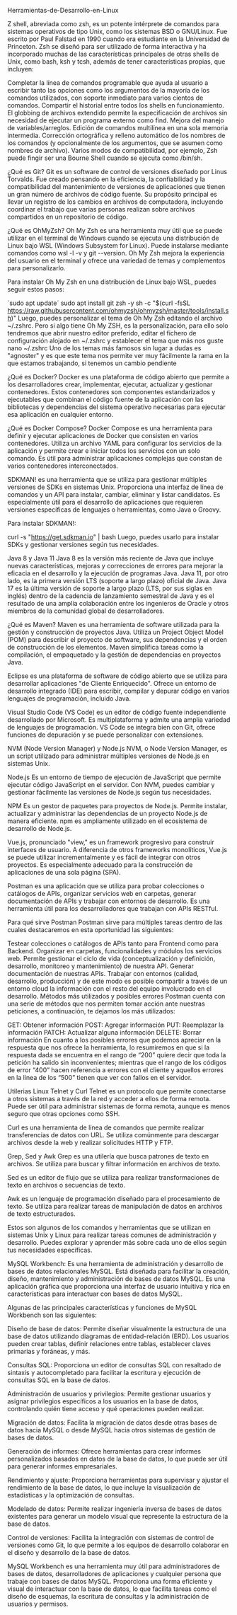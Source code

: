 
Herramientas-de-Desarrollo-en-Linux

Z shell, abreviada como zsh, es un potente intérprete de comandos para sistemas operativos de tipo Unix, como los sistemas BSD o GNU/Linux. Fue escrito por Paul Falstad en 1990 cuando era estudiante en la Universidad de Princeton.
Zsh se diseñó para ser utilizado de forma interactiva y ha incorporado muchas de las características principales de otras shells de Unix, como bash, ksh y tcsh, además de tener características propias, que incluyen:

Completar la línea de comandos programable que ayuda al usuario a escribir tanto las opciones como los argumentos de la mayoría de los comandos utilizados, con soporte inmediato para varios cientos de comandos.
Compartir el historial entre todos los shells en funcionamiento.
El globbing de archivos extendido permite la especificación de archivos sin necesidad de ejecutar un programa externo como find.
Mejora del manejo de variables/arreglos.
Edición de comandos multilínea en una sola memoria intermedia.
Corrección ortográfica y relleno automático de los nombres de los comandos (y opcionalmente de los argumentos, que se asumen como nombres de archivo).
Varios modos de compatibilidad, por ejemplo, Zsh puede fingir ser una Bourne Shell cuando se ejecuta como /bin/sh.

¿Qué es Git?
Git es un software de control de versiones diseñado por Linus Torvalds. Fue creado pensando en la eficiencia, la confiabilidad y la compatibilidad del mantenimiento de versiones de aplicaciones que tienen un gran número de archivos de código fuente. Su propósito principal es llevar un registro de los cambios en archivos de computadora, incluyendo coordinar el trabajo que varias personas realizan sobre archivos compartidos en un repositorio de código.

¿Qué es OhMyZsh?
Oh My Zsh es una herramienta muy útil que se puede utilizar en el terminal de Windows cuando se ejecuta una distribución de Linux bajo WSL (Windows Subsystem for Linux). Puede instalarse mediante comandos como wsl -l -v y git --version. Oh My Zsh mejora la experiencia del usuario en el terminal y ofrece una variedad de temas y complementos para personalizarlo.

Para instalar Oh My Zsh en una distribución de Linux bajo WSL, puedes seguir estos pasos:

´sudo apt update´
sudo apt install git zsh -y
sh -c "$(curl -fsSL https://raw.githubusercontent.com/ohmyzsh/ohmyzsh/master/tools/install.sh)"
Luego, puedes personalizar el tema de Oh My Zsh editando el archivo ~/.zshrc.
Pero si algo tiene Oh My ZSH, es la personalización, para ello solo tendremos que abrir nuestro editor preferido, editar el fichero de configuración alojado en ~/.zshrc y establecer el tema que más nos guste
nano ~/.zshrc
Uno de los temas más famosos sin lugar a dudas es "agnoster" y es que este tema nos permite ver muy fácilmente la rama en la que estamos trabajando, si tenemos un cambio pendiente 

¿Qué es Docker?
Docker es una plataforma de código abierto que permite a los desarrolladores crear, implementar, ejecutar, actualizar y gestionar contenedores. Estos contenedores son componentes estandarizados y ejecutables que combinan el código fuente de la aplicación con las bibliotecas y dependencias del sistema operativo necesarias para ejecutar esa aplicación en cualquier entorno.

¿Qué es Docker Compose?
Docker Compose es una herramienta para definir y ejecutar aplicaciones de Docker que consisten en varios contenedores. Utiliza un archivo YAML para configurar los servicios de la aplicación y permite crear e iniciar todos los servicios con un solo comando. Es útil para administrar aplicaciones complejas que constan de varios contenedores interconectados.

SDKMAN! es una herramienta que se utiliza para gestionar múltiples versiones de SDKs en sistemas Unix. Proporciona una interfaz de línea de comandos y un API para instalar, cambiar, eliminar y listar candidatos. Es especialmente útil para el desarrollo de aplicaciones que requieren versiones específicas de lenguajes o herramientas, como Java o Groovy.

Para instalar SDKMAN!:

curl -s "https://get.sdkman.io" | bash
Luego, puedes usarlo para instalar SDKs y gestionar versiones según tus necesidades.

Java 8 y Java 11
Java 8 es la versión más reciente de Java que incluye nuevas características, mejoras y correcciones de errores para mejorar la eficacia en el desarrollo y la ejecución de programas Java. Java 11, por otro lado, es la primera versión LTS (soporte a largo plazo) oficial de Java.
Java 17 es la última versión de soporte a largo plazo (LTS, por sus siglas en inglés) dentro de la cadencia de lanzamiento semestral de Java y es el resultado de una amplia colaboración entre los ingenieros de Oracle y otros miembros de la comunidad global de desarrolladores.

¿Qué es Maven?
Maven es una herramienta de software utilizada para la gestión y construcción de proyectos Java. Utiliza un Project Object Model (POM) para describir el proyecto de software, sus dependencias y el orden de construcción de los elementos. Maven simplifica tareas como la compilación, el empaquetado y la gestión de dependencias en proyectos Java.

Eclipse es una plataforma de software de código abierto que se utiliza para desarrollar aplicaciones "de Cliente Enriquecido". Ofrece un entorno de desarrollo integrado (IDE) para escribir, compilar y depurar código en varios lenguajes de programación, incluido Java.

Visual Studio Code (VS Code) es un editor de código fuente independiente desarrollado por Microsoft. Es multiplataforma y admite una amplia variedad de lenguajes de programación. VS Code se integra bien con Git, ofrece funciones de depuración y se puede personalizar con extensiones.

NVM (Node Version Manager) y Node.js
NVM, o Node Version Manager, es un script utilizado para administrar múltiples versiones de Node.js en sistemas Unix.

Node.js Es un entorno de tiempo de ejecución de JavaScript que permite ejecutar código JavaScript en el servidor. Con NVM, puedes cambiar y gestionar fácilmente las versiones de Node.js según tus necesidades.

NPM Es un gestor de paquetes para proyectos de Node.js. Permite instalar, actualizar y administrar las dependencias de un proyecto Node.js de manera eficiente. npm es ampliamente utilizado en el ecosistema de desarrollo de Node.js.

Vue.js, pronunciado "view," es un framework progresivo para construir interfaces de usuario. A diferencia de otros frameworks monolíticos, Vue.js se puede utilizar incrementalmente y es fácil de integrar con otros proyectos. Es especialmente adecuado para la construcción de aplicaciones de una sola página (SPA).

Postman es una aplicación que se utiliza para probar colecciones o catálogos de APIs, organizar servicios web en carpetas, generar documentación de APIs y trabajar con entornos de desarrollo. Es una herramienta útil para los desarrolladores que trabajan con APIs RESTful.

Para qué sirve Postman
Postman sirve para múltiples tareas dentro de las cuales destacaremos en esta oportunidad las siguientes:

Testear colecciones o catálogos de APIs tanto para Frontend como para Backend.
Organizar en carpetas, funcionalidades y módulos los servicios web.
Permite gestionar el ciclo de vida (conceptualización y definición, desarrollo, monitoreo y mantenimiento) de nuestra API.
Generar documentación de nuestras APIs.
Trabajar con entornos (calidad, desarrollo, producción) y de este modo es posible compartir a través de un entorno cloud la información con el resto del equipo involucrado en el desarrollo.
Métodos más utilizados y posibles errores
Postman cuenta con una serie de métodos que nos permiten tomar acción ante nuestras peticiones, a continuación, te dejamos los más utilizados:

GET: Obtener información
POST: Agregar información
PUT: Reemplazar la información
PATCH: Actualizar alguna información
DELETE: Borrar información
En cuanto a los posibles errores que podemos apreciar en la respuesta que nos ofrece la herramienta, lo resumiremos en que si la respuesta dada se encuentra en el rango de “200” quiere decir que toda la petición ha salido sin inconvenientes; mientras que el rango de los códigos de error “400” hacen referencia a errores con el cliente y aquellos errores en la línea de los “500” tienen que ver con fallos en el servidor.

Utilerias Linux
Telnet y Curl
Telnet es un protocolo que permite conectarse a otros sistemas a través de la red y acceder a ellos de forma remota. Puede ser útil para administrar sistemas de forma remota, aunque es menos seguro que otras opciones como SSH.

Curl es una herramienta de línea de comandos que permite realizar transferencias de datos con URL. Se utiliza comúnmente para descargar archivos desde la web y realizar solicitudes HTTP y FTP.

Grep, Sed y Awk
Grep es una utilería que busca patrones de texto en archivos. Se utiliza para buscar y filtrar información en archivos de texto.

Sed es un editor de flujo que se utiliza para realizar transformaciones de texto en archivos o secuencias de texto.

Awk es un lenguaje de programación diseñado para el procesamiento de texto. Se utiliza para realizar tareas de manipulación de datos en archivos de texto estructurados.

Estos son algunos de los comandos y herramientas que se utilizan en sistemas Unix y Linux para realizar tareas comunes de administración y desarrollo. Puedes explorar y aprender más sobre cada uno de ellos según tus necesidades específicas.

MySQL Workbench: Es una herramienta de administración y desarrollo de bases de datos relacionales MySQL. Está diseñada para facilitar la creación, diseño, mantenimiento y administración de bases de datos MySQL. Es una aplicación gráfica que proporciona una interfaz de usuario intuitiva y rica en características para interactuar con bases de datos MySQL.

Algunas de las principales características y funciones de MySQL Workbench son las siguientes:

Diseño de base de datos: Permite diseñar visualmente la estructura de una base de datos utilizando diagramas de entidad-relación (ERD). Los usuarios pueden crear tablas, definir relaciones entre tablas, establecer claves primarias y foráneas, y más.

Consultas SQL: Proporciona un editor de consultas SQL con resaltado de sintaxis y autocompletado para facilitar la escritura y ejecución de consultas SQL en la base de datos.

Administración de usuarios y privilegios: Permite gestionar usuarios y asignar privilegios específicos a los usuarios en la base de datos, controlando quién tiene acceso y qué operaciones pueden realizar.

Migración de datos: Facilita la migración de datos desde otras bases de datos hacia MySQL o desde MySQL hacia otros sistemas de gestión de bases de datos.

Generación de informes: Ofrece herramientas para crear informes personalizados basados en datos de la base de datos, lo que puede ser útil para generar informes empresariales.

Rendimiento y ajuste: Proporciona herramientas para supervisar y ajustar el rendimiento de la base de datos, lo que incluye la visualización de estadísticas y la optimización de consultas.

Modelado de datos: Permite realizar ingeniería inversa de bases de datos existentes para generar un modelo visual que represente la estructura de la base de datos.

Control de versiones: Facilita la integración con sistemas de control de versiones como Git, lo que permite a los equipos de desarrollo colaborar en el diseño y desarrollo de la base de datos.

MySQL Workbench es una herramienta muy útil para administradores de bases de datos, desarrolladores de aplicaciones y cualquier persona que trabaje con bases de datos MySQL. Proporciona una forma eficiente y visual de interactuar con la base de datos, lo que facilita tareas como el diseño de esquemas, la escritura de consultas y la administración de usuarios y permisos.
